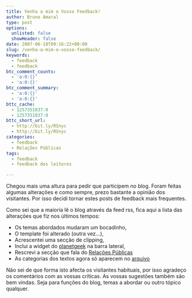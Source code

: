 ```yaml
---
title: Venha a mim o Vosso Feedback!
author: Bruno Amaral
type: post
options:
  unlisted: false
  showHeader: false
date: 2007-06-18T09:16:22+00:00
slug: /venha-a-mim-o-vosso-feedback/
keywords:
  - feedback
  - feedback
btc_comment_counts:
  - 'a:0:{}'
  - 'a:0:{}'
btc_comment_summary:
  - 'a:0:{}'
  - 'a:0:{}'
bttc_cache:
  - 1257351837:0
  - 1257351837:0
bttc_short_url:
  - http://bit.ly/RSnyc
  - http://bit.ly/RSnyc
categories:
  - feedback
  - Relações Públicas
tags:
  - feedback
  - feedback dos leitores

---
```

Chegou mais uma altura para pedir que participem no blog. Foram feitas algumas alterações e como sempre, prezo bastante a opinião dos visitantes. Por isso decidi tornar estes posts de feedback mais frequentes.

Como sei que a maioria lê o blog através da feed rss, fica aqui a lista das alterações que fiz nos últimos tempos:

  * Os temas abordados mudaram um bocadinho,
  * O template foi alterado (outra vez&#8230;),
  * Acrescentei uma secção de clipping,
  * Inclui a widget do [planetgeek][1] na barra lateral,
  * Rescrevi a secção que fala do [Relações Públicas][2]
  * As categorias dos textos agora só aparecem no [arquivo][3]

Não sei de que forma isto afecta os visitantes habituais, por isso agradeço os comentários com as vossas críticas. As vossas sugestões também são bem vindas. Seja para funções do blog, temas a abordar ou outro tópico qualquer.

 [1]: http://www.planetgeek.org
 [2]: http://www.brunoamaral.com/sobre-o-relacoes-publicas/
 [3]: http://www.brunoamaral.com/arquivo/